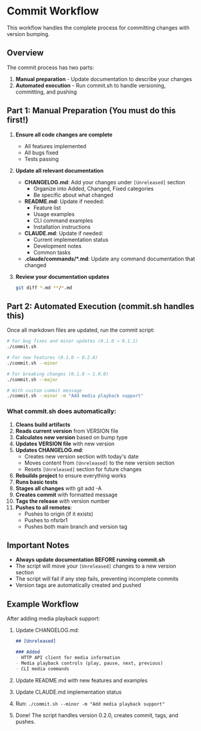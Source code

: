 # Commit Workflow

This workflow handles the complete process for committing changes with version bumping.

## Overview

The commit process has two parts:
1. **Manual preparation** - Update documentation to describe your changes
2. **Automated execution** - Run commit.sh to handle versioning, committing, and pushing

## Part 1: Manual Preparation (You must do this first!)

1. **Ensure all code changes are complete**
   - All features implemented
   - All bugs fixed
   - Tests passing

2. **Update all relevant documentation**
   - **CHANGELOG.md**: Add your changes under `[Unreleased]` section
     - Organize into Added, Changed, Fixed categories
     - Be specific about what changed
   - **README.md**: Update if needed:
     - Feature list
     - Usage examples  
     - CLI command examples
     - Installation instructions
   - **CLAUDE.md**: Update if needed:
     - Current implementation status
     - Development notes
     - Common tasks
   - **.claude/commands/*.md**: Update any command documentation that changed

3. **Review your documentation updates**
   ```bash
   git diff *.md **/*.md
   ```

## Part 2: Automated Execution (commit.sh handles this)

Once all markdown files are updated, run the commit script:

```bash
# For bug fixes and minor updates (0.1.0 → 0.1.1)
./commit.sh

# For new features (0.1.0 → 0.2.0)
./commit.sh --minor

# For breaking changes (0.1.0 → 1.0.0)
./commit.sh --major

# With custom commit message
./commit.sh --minor -m "Add media playback support"
```

### What commit.sh does automatically:

1. **Cleans build artifacts**
2. **Reads current version** from VERSION file
3. **Calculates new version** based on bump type
4. **Updates VERSION file** with new version
5. **Updates CHANGELOG.md**:
   - Creates new version section with today's date
   - Moves content from `[Unreleased]` to the new version section
   - Resets `[Unreleased]` section for future changes
6. **Rebuilds project** to ensure everything works
7. **Runs basic tests**
8. **Stages all changes** with git add -A
9. **Creates commit** with formatted message
10. **Tags the release** with version number
11. **Pushes to all remotes**:
    - Pushes to origin (if it exists)
    - Pushes to nfsrbr1
    - Pushes both main branch and version tag

## Important Notes

- **Always update documentation BEFORE running commit.sh**
- The script will move your `[Unreleased]` changes to a new version section
- The script will fail if any step fails, preventing incomplete commits
- Version tags are automatically created and pushed

## Example Workflow

After adding media playback support:

1. Update CHANGELOG.md:
   ```markdown
   ## [Unreleased]
   
   ### Added
   - HTTP API client for media information
   - Media playback controls (play, pause, next, previous)
   - CLI media commands
   ```

2. Update README.md with new features and examples

3. Update CLAUDE.md implementation status

4. Run: `./commit.sh --minor -m "Add media playback support"`

5. Done! The script handles version 0.2.0, creates commit, tags, and pushes.